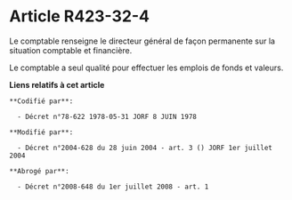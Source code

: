 # Article R423-32-4

Le comptable renseigne le directeur général de façon permanente sur la situation comptable et financière.

Le comptable a seul qualité pour effectuer les emplois de fonds et valeurs.

**Liens relatifs à cet article**

	**Codifié par**:

	  - Décret n°78-622 1978-05-31 JORF 8 JUIN 1978

	**Modifié par**:

	  - Décret n°2004-628 du 28 juin 2004 - art. 3 () JORF 1er juillet 2004

	**Abrogé par**:

	  - Décret n°2008-648 du 1er juillet 2008 - art. 1
